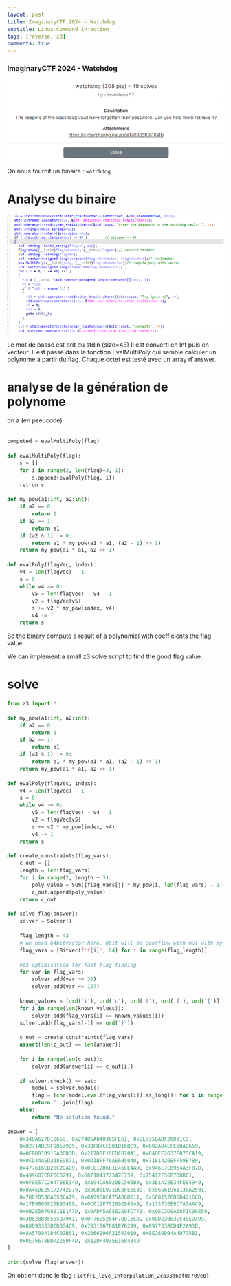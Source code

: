 ```yaml
---
layout: post
title: ImaginaryCTF 2024 - Watchdog
subtitle: Linux Command injection
tags: [reverse, z3]
comments: true
---
```


### ImaginaryCTF 2024 - Watchdog

!["Main"](/assets/img/posts/imaginaryctf2024/watchdog.png "Description")


On nous fournit un binaire : `watchdog`

# Analyse du binaire

!["Main"](/assets/img/posts/imaginaryctf2024/main.png "main()")

Le mot de passe est prit du stdin (size=43)
Il est converti en Int puis en vecteur. 
Il est passé dans la fonction EvalMultiPoly qui semble calculer un polynome à partir du flag.
Chaque octet est testé avec un array d'answer.

# analyse de la génération de polynome

on a (en pseucode) : 

```py

computed = evalMultiPoly(flag)

def evalMultiPoly(flag):
    s = []
    for i in range(2, len(flag)+3, 1):
        s.append(evalPoly(flag, i))
    retrun s

def my_pow(a1:int, a2:int):
    if a2 == 0:
        return 1
    if a2 == 1:
        return a1
    if (a2 & 1) != 0:
        return a1 * my_pow(a1 * a1, (a2 - 1) >> 1)
    return my_pow(a1 * a1, a2 >> 1)

def evalPoly(flagVec, index):
    v4 = len(flagVec) - 1
    s = 0
    while v4 >= 0:
        v5 = len(flagVec) - v4 - 1
        v2 = flagVec[v5]
        s += v2 * my_pow(index, v4)
        v4 -= 1
    return s
```

So the binary compute a result of a polynomial with coefficients the flag value. 

We can implement a small z3 solve script to find the good flag value. 

# solve

```py
from z3 import *

def my_pow(a1:int, a2:int):
    if a2 == 0:
        return 1
    if a2 == 1:
        return a1
    if (a2 & 1) != 0:
        return a1 * my_pow(a1 * a1, (a2 - 1) >> 1)
    return my_pow(a1 * a1, a2 >> 1)

def evalPoly(flagVec, index):
    v4 = len(flagVec) - 1
    s = 0
    while v4 >= 0:
        v5 = len(flagVec) - v4 - 1
        v2 = flagVec[v5]
        s += v2 * my_pow(index, v4)
        v4 -= 1
    return s

def create_constraints(flag_vars):
    c_out = []
    length = len(flag_vars)
    for i in range(2, length + 3):
        poly_value = Sum([flag_vars[j] * my_pow(i, len(flag_vars) - 1 - j) for j in range(len(flag_vars))])
        c_out.append(poly_value)
    return c_out

def solve_flag(answer):
    solver = Solver()
    
    flag_length = 43
    # we need 64bitvector here. 8bit will be overflow with mul with my_pow
    flag_vars = [BitVec(f'f{i}', 64) for i in range(flag_length)]
    
    #z3 optimisation for fast flag finding
    for var in flag_vars:
        solver.add(var >= 30)
        solver.add(var <= 127)
    
    known_values = [ord('i'), ord('c'), ord('t'), ord('f'), ord('{')]
    for i in range(len(known_values)):
        solver.add(flag_vars[i] == known_values[i])
    solver.add(flag_vars[-1] == ord('}'))
    
    c_out = create_constraints(flag_vars)
    assert(len(c_out) == len(answer))

    for i in range(len(c_out)):
        solver.add(answer[i] == c_out[i])

    if solver.check() == sat:
        model = solver.model()
        flag = [chr(model.eval(flag_vars[i]).as_long()) for i in range(flag_length)]
        return ''.join(flag)
    else:
        return "No solution found."

answer = [
    0x348A627D10659, 0x27485A840365FE61, 0x9E735DADF26D31CD,
    0x82714BC9F9B579D9, 0x3DFB7CC801D16BC9, 0x602A04EFE5DAD659,
    0x0EB801D915A30D3D, 0x217DBE10EDCB20A1, 0x0ADEE2637E875CA19,
    0x0CD44AED238E9871, 0x0D3BFF76AE6B504D, 0x7181426EFF59E789,
    0x477616CB20C2DAC9, 0x0CE1206E1E46CE4A9, 0x946E7CB964A3F87D,
    0x499607CBF0C3291, 0x6871D4372347C759, 0x75412F56B7D8B01,
    0x0F8E57C264786E34D, 0x194CA6020EC505B9, 0x3E1A22E34FE84949,
    0x0A46DE25172742B79, 0x0CD0E971BCBFE6E3D, 0x56561961138A2501,
    0x78D2B538AB53CA19, 0x0A9980CA75AB6D611, 0x5F81576B5D4716CD,
    0x17B9860825B93469, 0x0C012F75269298349, 0x17373EE9C7A3AAC9,
    0x0B2E50798B11E1A7D, 0x0ADA5A6562E0FD7F1, 0x0EC3D9A68F1C99E59,
    0x3D828B35505D79A1, 0x0F76E5264F7BD16CD, 0x0DD230B3EC48ED399,
    0x80D93363DCD354C9, 0x7031567681E76299, 0x8977338CD4E2A93D,
    0x8A5708A1D4C02B61, 0x2066296A21501019, 0x9E260D94A4D775B1,
    0x0E7667BBD72280F4D, 0x12DF4035E1684349
]

print(solve_flag(answer))

```

On obtient donc le flag : `ictf{i_l0ve_interp0lati0n_2ca38d6ef0a709e0}`